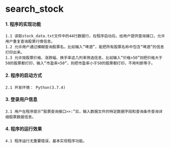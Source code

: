 # search_stock
#### 1. 程序的实现功能
    1.1 读取stock_data.txt文件中的44行数据行，在程序启动后，给用户提供查询接口，允许用户重复查询股票行情信息。
    1.2 允许用户通过模糊查询股票名，比如输入“啤酒”，能把所有股票名称中包含“啤酒”的信息打印出来。
    1.3 允许按股票价格、涨跌幅、换手率这几列来筛选信息，比如输入“价格>50”则把价格大于50的股票都打印，输入“市盈率<50“，则把市盈率小于50的股票都打印，不用判断等于。

#### 2. 程序的启动方式
    2.1 开发环境： Python(3.7.4)
#### 3. 登录用户信息
    3.1 用户在程序提示“股票查询接口>>:”后，输入数据文件的特定数据字段和查询条件查询详细股票数据信息。
#### 4. 程序的运行效果
    4.1 程序运行无重要错误，基本实现程序功能。
